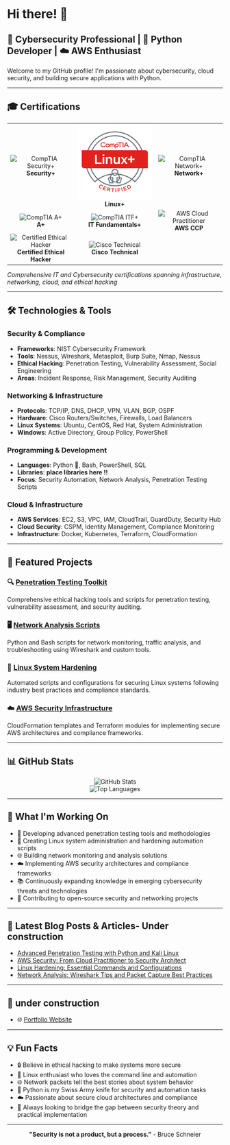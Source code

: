 # Hi there! 👋

## 🔐 Cybersecurity Professional | 🐍 Python Developer | ☁️ AWS Enthusiast

Welcome to my GitHub profile! I'm passionate about cybersecurity, cloud security, and building secure applications with Python.

---

## 🎓 Certifications

<div align="center">
  <table>
    <tr>
      <td align="center">
        <img src="path/to/your/security-plus-cert.png" alt="CompTIA Security+" width="200"/>
        <br><strong>Security+</strong>
      </td>
      <td align="center">
        <img src="CompTIA_Linux_2B.png" alt="CompTIA Linux+" width="200"/>
        <br><strong>Linux+</strong>
      </td>
      <td align="center">
        <img src="path/to/your/network-plus-cert.png" alt="CompTIA Network+" width="200"/>
        <br><strong>Network+</strong>
      </td>
    </tr>
    <tr>
      <td align="center">
        <img src="path/to/your/aplus-cert.png" alt="CompTIA A+" width="200"/>
        <br><strong>A+</strong>
      </td>
      <td align="center">
        <img src="path/to/your/itf-cert.png" alt="CompTIA ITF+" width="200"/>
        <br><strong>IT Fundamentals+</strong>
      </td>
      <td align="center">
        <img src="path/to/your/aws-ccp-cert.png" alt="AWS Cloud Practitioner" width="200"/>
        <br><strong>AWS CCP</strong>
      </td>
    </tr>
    <tr>
      <td align="center">
        <img src="path/to/your/ceh-cert.png" alt="Certified Ethical Hacker" width="200"/>
        <br><strong>Certified Ethical Hacker</strong>
      </td>
      <td align="center">
        <img src="path/to/your/cisco-cert.png" alt="Cisco Technical" width="200"/>
        <br><strong>Cisco Technical</strong>
      </td>
      <td></td>
    </tr>
  </table>
</div>

*Comprehensive IT and Cybersecurity certifications spanning infrastructure, networking, cloud, and ethical hacking*

---

## 🛠️ Technologies & Tools

### Security & Compliance
- **Frameworks**: NIST Cybersecurity Framework
- **Tools**: Nessus, Wireshark, Metasploit, Burp Suite, Nmap, Nessus
- **Ethical Hacking**: Penetration Testing, Vulnerability Assessment, Social Engineering
- **Areas**: Incident Response, Risk Management, Security Auditing

### Networking & Infrastructure
- **Protocols**: TCP/IP, DNS, DHCP, VPN, VLAN, BGP, OSPF
- **Hardware**: Cisco Routers/Switches, Firewalls, Load Balancers
- **Linux Systems**: Ubuntu, CentOS, Red Hat, System Administration
- **Windows**: Active Directory, Group Policy, PowerShell

### Programming & Development
- **Languages**: Python 🐍, Bash, PowerShell, SQL
- **Libraries**: **place libraries here !!**
- **Focus**: Security Automation, Network Analysis, Penetration Testing Scripts

### Cloud & Infrastructure
- **AWS Services**: EC2, S3, VPC, IAM, CloudTrail, GuardDuty, Security Hub
- **Cloud Security**: CSPM, Identity Management, Compliance Monitoring
- **Infrastructure**: Docker, Kubernetes, Terraform, CloudFormation

---

## 🚀 Featured Projects

### 🔍 [Penetration Testing Toolkit](link-to-repo)
Comprehensive ethical hacking tools and scripts for penetration testing, vulnerability assessment, and security auditing.

### 🖥️ [Network Analysis Scripts](link-to-repo)
Python and Bash scripts for network monitoring, traffic analysis, and troubleshooting using Wireshark and custom tools.

### 🐧 [Linux System Hardening](link-to-repo)
Automated scripts and configurations for securing Linux systems following industry best practices and compliance standards.

### ☁️ [AWS Security Infrastructure](link-to-repo)
CloudFormation templates and Terraform modules for implementing secure AWS architectures and compliance frameworks.

---

## 📊 GitHub Stats

<div align="center">
  <img src="https://github-readme-stats.vercel.app/api?username=monarchy92&show_icons=true&theme=dark&hide_border=true" alt="GitHub Stats"/>
</div>

<div align="center">
  <img src="https://github-readme-stats.vercel.app/api/top-langs/?username=monarchy92&layout=compact&theme=dark&hide_border=true" alt="Top Languages"/>
</div>

---

## 🌟 What I'm Working On

- 🔐 Developing advanced penetration testing tools and methodologies
- 🐧 Creating Linux system administration and hardening automation scripts  
- 🌐 Building network monitoring and analysis solutions
- ☁️ Implementing AWS security architectures and compliance frameworks
- 📚 Continuously expanding knowledge in emerging cybersecurity threats and technologies
- 🤝 Contributing to open-source security and networking projects

---

## 📝 Latest Blog Posts & Articles- **Under construction**

<!-- BLOG-POST-LIST:START -->
- [Advanced Penetration Testing with Python and Kali Linux](#)
- [AWS Security: From Cloud Practitioner to Security Architect](#)
- [Linux Hardening: Essential Commands and Configurations](#)
- [Network Analysis: Wireshark Tips and Packet Capture Best Practices](#)
<!-- BLOG-POST-LIST:END -->

---

## 🤝 **under construction**

- 🌐 [Portfolio Website](https://yourwebsite.com)

---

## 💡 Fun Facts

- 🔒 Believe in ethical hacking to make systems more secure
- 🐧 Linux enthusiast who loves the command line and automation
- 🌐 Network packets tell the best stories about system behavior
- 🐍 Python is my Swiss Army knife for security and automation tasks
- ☁️ Passionate about secure cloud architectures and compliance
- 🎯 Always looking to bridge the gap between security theory and practical implementation

---

<div align="center">
  
  **"Security is not a product, but a process."** - Bruce Schneier
  
</div>
<!---
monachy92/monachy92 is a ✨ special ✨ repository because its `README.md` (this file) appears on your GitHub profile.
You can click the Preview link to take a look at your changes.
--->
